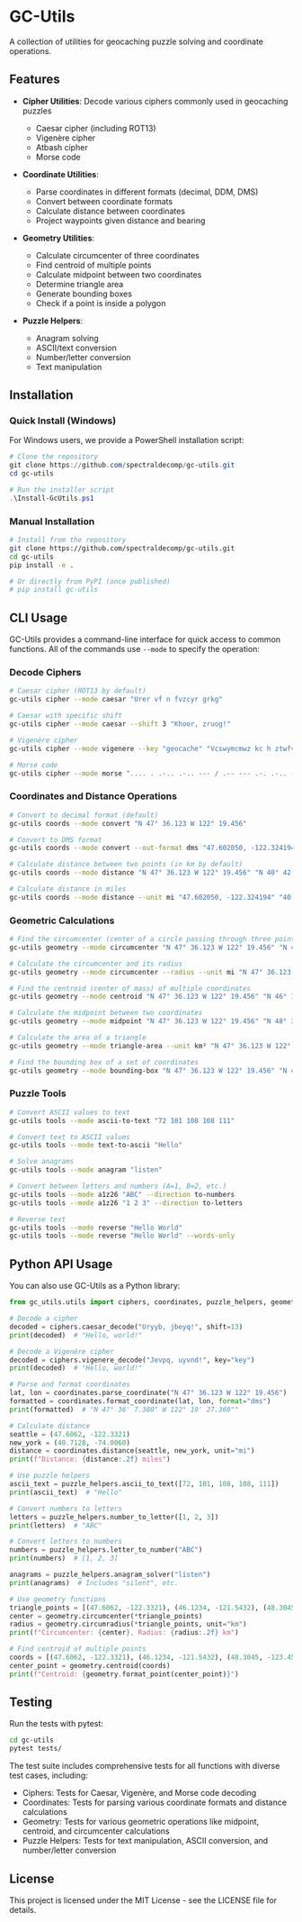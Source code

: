 # GC-Utils

A collection of utilities for geocaching puzzle solving and coordinate operations.

## Features

- **Cipher Utilities**: Decode various ciphers commonly used in geocaching puzzles
  - Caesar cipher (including ROT13)
  - Vigenère cipher
  - Atbash cipher
  - Morse code

- **Coordinate Utilities**:
  - Parse coordinates in different formats (decimal, DDM, DMS)
  - Convert between coordinate formats
  - Calculate distance between coordinates
  - Project waypoints given distance and bearing

- **Geometry Utilities**:
  - Calculate circumcenter of three coordinates
  - Find centroid of multiple points
  - Calculate midpoint between two coordinates
  - Determine triangle area
  - Generate bounding boxes
  - Check if a point is inside a polygon

- **Puzzle Helpers**:
  - Anagram solving
  - ASCII/text conversion
  - Number/letter conversion
  - Text manipulation

## Installation

### Quick Install (Windows)

For Windows users, we provide a PowerShell installation script:

```powershell
# Clone the repository
git clone https://github.com/spectraldecomp/gc-utils.git
cd gc-utils

# Run the installer script
.\Install-GcUtils.ps1
```

### Manual Installation

```bash
# Install from the repository
git clone https://github.com/spectraldecomp/gc-utils.git
cd gc-utils
pip install -e .

# Or directly from PyPI (once published)
# pip install gc-utils
```

## CLI Usage

GC-Utils provides a command-line interface for quick access to common functions. All of the commands use `--mode` to specify the operation:

### Decode Ciphers

```bash
# Caesar cipher (ROT13 by default)
gc-utils cipher --mode caesar "Urer vf n fvzcyr grkg"

# Caesar with specific shift
gc-utils cipher --mode caesar --shift 3 "Khoor, zruog!"

# Vigenère cipher
gc-utils cipher --mode vigenere --key "geocache" "Vcswymcmwz kc h ztwfvl"

# Morse code
gc-utils cipher --mode morse ".... . .-.. .-.. --- / .-- --- .-. .-.. -.."
```

### Coordinates and Distance Operations

```bash
# Convert to decimal format (default)
gc-utils coords --mode convert "N 47° 36.123 W 122° 19.456"

# Convert to DMS format
gc-utils coords --mode convert --out-format dms "47.602050, -122.324194"

# Calculate distance between two points (in km by default)
gc-utils coords --mode distance "N 47° 36.123 W 122° 19.456" "N 40° 42.768 W 074° 00.360"

# Calculate distance in miles
gc-utils coords --mode distance --unit mi "47.602050, -122.324194" "40.712800, -74.006000"
```

### Geometric Calculations

```bash
# Find the circumcenter (center of a circle passing through three points)
gc-utils geometry --mode circumcenter "N 47° 36.123 W 122° 19.456" "N 46° 12.345 W 121° 54.321" "N 48° 30.456 W 123° 45.789"

# Calculate the circumcenter and its radius
gc-utils geometry --mode circumcenter --radius --unit mi "N 47° 36.123 W 122° 19.456" "N 46° 12.345 W 121° 54.321" "N 48° 30.456 W 123° 45.789"

# Find the centroid (center of mass) of multiple coordinates
gc-utils geometry --mode centroid "N 47° 36.123 W 122° 19.456" "N 46° 12.345 W 121° 54.321" "N 48° 30.456 W 123° 45.789"

# Calculate the midpoint between two coordinates
gc-utils geometry --mode midpoint "N 47° 36.123 W 122° 19.456" "N 48° 30.456 W 123° 45.789"

# Calculate the area of a triangle
gc-utils geometry --mode triangle-area --unit km² "N 47° 36.123 W 122° 19.456" "N 46° 12.345 W 121° 54.321" "N 48° 30.456 W 123° 45.789"

# Find the bounding box of a set of coordinates
gc-utils geometry --mode bounding-box "N 47° 36.123 W 122° 19.456" "N 46° 12.345 W 121° 54.321" "N 48° 30.456 W 123° 45.789"
```

### Puzzle Tools

```bash
# Convert ASCII values to text
gc-utils tools --mode ascii-to-text "72 101 108 108 111"

# Convert text to ASCII values
gc-utils tools --mode text-to-ascii "Hello"

# Solve anagrams
gc-utils tools --mode anagram "listen"

# Convert between letters and numbers (A=1, B=2, etc.)
gc-utils tools --mode a1z26 "ABC" --direction to-numbers
gc-utils tools --mode a1z26 "1 2 3" --direction to-letters

# Reverse text
gc-utils tools --mode reverse "Hello World"
gc-utils tools --mode reverse "Hello World" --words-only
```

## Python API Usage

You can also use GC-Utils as a Python library:

```python
from gc_utils.utils import ciphers, coordinates, puzzle_helpers, geometry

# Decode a cipher
decoded = ciphers.caesar_decode("Uryyb, jbeyq!", shift=13)
print(decoded)  # "Hello, world!"

# Decode a Vigenère cipher
decoded = ciphers.vigenere_decode("Jevpq, uyvnd!", key="key")
print(decoded)  # "Hello, world!"

# Parse and format coordinates
lat, lon = coordinates.parse_coordinate("N 47° 36.123 W 122° 19.456")
formatted = coordinates.format_coordinate(lat, lon, format="dms")
print(formatted)  # "N 47° 36' 7.380" W 122° 19' 27.360""

# Calculate distance
seattle = (47.6062, -122.3321)
new_york = (40.7128, -74.0060)
distance = coordinates.distance(seattle, new_york, unit="mi")
print(f"Distance: {distance:.2f} miles")

# Use puzzle helpers
ascii_text = puzzle_helpers.ascii_to_text([72, 101, 108, 108, 111])
print(ascii_text)  # "Hello"

# Convert numbers to letters
letters = puzzle_helpers.number_to_letter([1, 2, 3])
print(letters)  # "ABC"

# Convert letters to numbers
numbers = puzzle_helpers.letter_to_number("ABC")
print(numbers)  # [1, 2, 3]

anagrams = puzzle_helpers.anagram_solver("listen")
print(anagrams)  # Includes "silent", etc.

# Use geometry functions
triangle_points = [(47.6062, -122.3321), (46.1234, -121.5432), (48.3045, -123.4578)]
center = geometry.circumcenter(*triangle_points)
radius = geometry.circumradius(*triangle_points, unit="km")
print(f"Circumcenter: {center}, Radius: {radius:.2f} km")

# Find centroid of multiple points
coords = [(47.6062, -122.3321), (46.1234, -121.5432), (48.3045, -123.4578), (45.5231, -122.6765)]
center_point = geometry.centroid(coords)
print(f"Centroid: {geometry.format_point(center_point)}")
```

## Testing

Run the tests with pytest:

```bash
cd gc-utils
pytest tests/
```

The test suite includes comprehensive tests for all functions with diverse test cases, including:
- Ciphers: Tests for Caesar, Vigenère, and Morse code decoding
- Coordinates: Tests for parsing various coordinate formats and distance calculations
- Geometry: Tests for various geometric operations like midpoint, centroid, and circumcenter calculations
- Puzzle Helpers: Tests for text manipulation, ASCII conversion, and number/letter conversion

## License

This project is licensed under the MIT License - see the LICENSE file for details.
